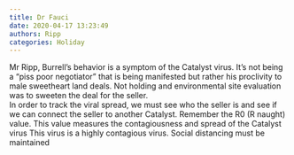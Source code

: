 ```yaml
---
title: Dr Fauci
date: 2020-04-17 13:23:49
authors: Ripp
categories: Holiday
---
```


 Mr Ripp,
Burrell’s behavior is a symptom of the Catalyst virus.  It’s not being a “piss poor negotiator” that is being manifested but rather his proclivity to male sweetheart land deals.   Not holding and environmental site evaluation was to sweeten the deal for the seller.   
In order to track the viral spread, we must see who the seller is and see if we can connect the seller to another Catalyst.
Remember the R0 (R naught) value.  This value measures the contagiousness and spread of the Catalyst virus
This virus is a highly contagious virus.  Social distancing must be maintained